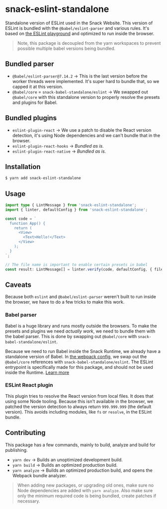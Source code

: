 # snack-eslint-standalone

Standalone version of ESLint used in the Snack Website. This version of ESLint is bundled with the `@babel/eslint-parser` and various rules. It's based on [the ESLint playground](https://github.com/eslint/playground/blob/23bea25563ee62306ede0ade6e0a8641979ed84a/src/playground/App.js#L8) and optimized to run inside the browser.

> Note, this package is decoupled from the yarn workspaces to prevent possible multiple babel versions being bundled.

## Bundled parser

- `@babel/eslint-parser@7.14.2` → This is the last version before the worker threads were implemented. It's super hard to bundle that, so we capped it at this version.
- `@babel/core` = `snack-babel-standalone/eslint` → We swapped out `@babel/core` with this standalone version to properly resolve the presets and plugins for Babel.

## Bundled plugins

- `eslint-plugin-react` → We use a patch to disable the React version detection, it's using Node dependencies and we can't bundle that in the browser.
- `eslint-plugin-react-hooks` → _Bundled as is._
- `eslint-plugin-react-native` → _Bundled as is._

## Installation

```bash
$ yarn add snack-eslint-standalone
```

## Usage

```ts
import type { LintMessage } from 'snack-eslint-standalone';
import { linter, defaultConfig } from 'snack-eslint-standalone';

const code = `
  function App() {
    return (
      <View>
        <Text>Hello!</Text>
      </View>
    );
  }
`;

// The file name is important to enable certain presets in babel
const result: LintMessage[] = linter.verify(code, defaultConfig, { filename: '...' });
```

## Caveats

Because both `eslint` and `@babel/eslint-parser` weren't built to run inside the browser, we have to do a few tricks to make this work.

### Babel parser

Babel is a huge library and runs mostly outside the browsers. To make the presets and plugins we need _actually work_, we need to bundle them with the babel parser. This is done by swapping out `@babel/core` with `snack-babel-standalone/eslint`.

Because we need to run Babel inside the Snack Runtime, we already have a standalone version of Babel. In [the webpack config](./webpack.config.js), we swap out the `@babel/core` references with `snack-babel-standalone/eslint`. The ESLint entrypoint is specifically made for this package, and should not be used inside the Runtime. [Learn more](../snack-babel-standalone/README.md)

### ESLint React plugin

This plugin tries to resolve the React version from local files. It does that using some Node tooling. Because this isn't available in the browser, we patched the version detection to always return `999.999.999` (the default version). This avoids including modules, like `fs` or `resolve`, in the ESLint bundle.

## Contributing

This package has a few commands, mainly to build, analyze and build for publishing.

- `yarn dev` → Builds an unoptimized development build.
- `yarn build` → Builds an optimized production build.
- `yarn analyze` → Builds an optimized production build, and opens the Webpack bundle analyzer.

> When adding new packages, or upgrading old ones, make sure no Node dependencies are added with `yarn analyze`. Also make sure only the minimum required code is being bundled, create patches if necessary.

